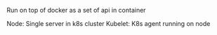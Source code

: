 Run on top of docker as a set of api in container

Node: Single server in k8s cluster
Kubelet: K8s agent running on node